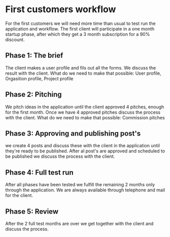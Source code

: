 # First customers workflow
For the first customers we will need more time than usual to test run the application and workflow.
The first client will participate in a one month startup phase, after which they get a 3 month subscription for a 90% discount. 

## Phase 1: The brief
The client makes a user profile and fils out all the forms.
We discuss the result with the client. 
What do we need to make that possible: User profile, Orgasition profile, Project profile

## Phase 2: Pitching 
We pitch ideas in the application until the client approved 4 pitches, enough for the first month. 
Once we have 4 approved pitches discuss the process with the client.
What do we need to make that possible: Commission pitches

## Phase 3: Approving and publishing post's
we create 4 posts and discuss these with the client in the application until they're ready to be published.
After al post's are approved and scheduled to be published we discuss the process with the client.

## Phase 4: Full test run
After all phases have been tested we fulfill the remaining 2 months only through the application. We are always available through telephone and mail for the client. 

## Phase 5: Review
After the 2 full test months are over we get together with the client and discuss the process. 
